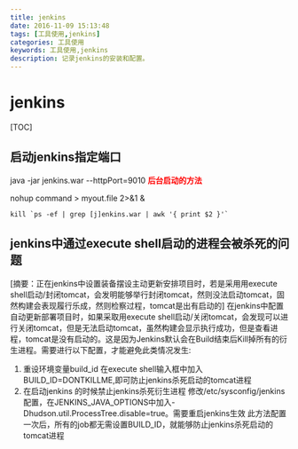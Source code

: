 ```yaml
---
title: jenkins
date: 2016-11-09 15:13:48
tags: [工具使用,jenkins]
categories: 工具使用
keywords: 工具使用,jenkins
description: 记录jenkins的安装和配置。
---
```

# jenkins

[TOC]

## 启动jenkins指定端口
java -jar jenkins.war --httpPort=9010
<font color=red>**后台启动的方法**</font>

nohup command > myout.file 2>&1 &
```
kill `ps -ef | grep [j]enkins.war | awk '{ print $2 }'`
```


## jenkins中通过execute shell启动的进程会被杀死的问题
[摘要：正在jenkins中设置装备摆设主动更新安排项目时，若是采用用execute shell启动/封闭tomcat，会发明能够举行封闭tomcat，然则没法启动tomcat，固然构建会表现履行乐成，然则检察过程，tomcat是出有启动的]
在jenkins中配置自动更新部署项目时，如果采取用execute shell启动/关闭tomcat，会发现可以进行关闭tomcat，但是无法启动tomcat，虽然构建会显示执行成功，但是查看进程，tomcat是没有启动的。这是因为Jenkins默认会在Build结束后Kill掉所有的衍生进程。需要进行以下配置，才能避免此类情况发生:
1. 重设环境变量build_id
  在execute shell输入框中加入BUILD_ID=DONTKILLME,即可防止jenkins杀死启动的tomcat进程
2. 在启动jenkins 的时候禁止jenkins杀死衍生进程
    修改/etc/sysconfig/jenkins配置，在JENKINS_JAVA_OPTIONS中加入-Dhudson.util.ProcessTree.disable=true。需要重启jenkins生效
    此方法配置一次后，所有的job都无需设置BUILD_ID，就能够防止jenkins杀死启动的tomcat进程



